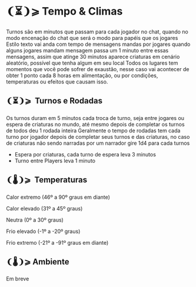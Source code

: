 # ❨⏳❩⩾ Tempo & Climas
Turnos são em minutos que passam para cada jogador no chat, quando no modo encenação do chat que será o modo para papéis que os jogares
Estilo texto vai anda com tempo de mensagens mandas por jogares quando alguns jogares mandam mensagem passa um 1 minuto entre essas mensagens, assim que atinge 30 minutos aparece criaturas em cenário aleatório, possível que tenha algum em seu local
Todos os lugares tem momentos que você pode sofrer de exaustão, nesse caso vai acontecer de obter 1 ponto cada 8 horas em alimentação, ou por condições, temperaturas ou efeitos que causam isso.

## ❨⏳❩⩾  Turnos e Rodadas
Os turnos duram em 5 minutos cada troca de turno, seja entre jogares ou espera de criaturas no mundo, até mesmo depois de completar os turnos de todos deu 1 rodada inteira
Geralmente o tempo de rodadas tem cada turno por jogador depois de completar seus turnos e das criaturas, no caso de criaturas não sendo narradas por um narrador gire 1d4 para cada turnos 

- Espera por criaturas, cada turno de espera leva 3 minutos
- Turno entre Players leva 1 minuto

## ❨🌡️❩⩾  Temperaturas
Calor extremo (46º a 90º graus em diante)

Calor elevado (31º a 45º graus)

Neutra (0º a 30º graus)

Frio elevado (-1º a -20º graus)

Frio extremo (-21º a -91º graus em diante)

## ❨🌡️❩⩾ Ambiente
Em breve
